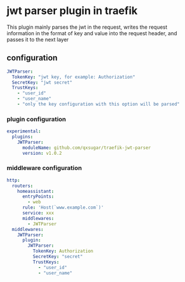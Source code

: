jwt parser plugin in traefik
========================================

This plugin mainly parses the jwt in the request, writes the request information in the format of key and value into the request header, and passes it to the next layer

## configuration

```yaml
JWTParser:
  TokenKey: "jwt key, for example: Authorization"
  SecretKey: "jwt secret"
  TrustKeys:
    - "user_id"
    - "user_name"
    - "only the key configuration with this option will be parsed"
```

### plugin configuration

```yaml
experimental:
  plugins:
    JWTParser:
      moduleName: github.com/qxsugar/traefik-jwt-parser
      version: v1.0.2
```

### middleware configuration

```yaml
http:
  routers:
    homeassistant:
      entryPoints:
        - web
      rule: 'Host(`www.example.com`)'
      service: xxx
      middlewares:
        - JWTParser
  middlewares:
    JWTParser:
      plugin:
        JWTParser:
          TokenKey: Authorization
          SecretKey: "secret"
          TrustKeys:
            - "user_id"
            - "user_name"
```
